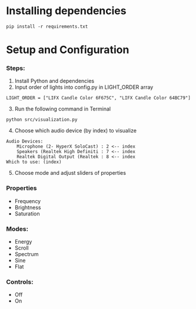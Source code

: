 # Installing dependencies
```
pip install -r requirements.txt
```

# Setup and Configuration
### Steps:
1. Install Python and dependencies
2. Input order of lights into config.py in LIGHT_ORDER array
```
LIGHT_ORDER = ["LIFX Candle Color 6F675C", "LIFX Candle Color 64BC79"]
```
3. Run the following command in Terminal
```
python src/visualization.py
```
4. Choose which audio device (by index) to visualize
```
Audio Devices:
    Microphone (2- HyperX SoloCast) : 2 <-- index
    Speakers (Realtek High Definiti : 7 <-- index
    Realtek Digital Output (Realtek : 8 <-- index
Which to use: (index)
```
5. Choose mode and adjust sliders of properties
### Properties
* Frequency
* Brightness
* Saturation
### Modes:
* Energy
* Scroll
* Spectrum
* Sine
* Flat
### Controls:
* Off
* On
